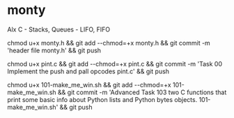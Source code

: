 # monty
Alx C - Stacks, Queues - LIFO, FIFO

chmod u+x monty.h && git add --chmod=+x monty.h && git commit -m 'header file monty.h' && git push

chmod u+x pint.c && git add --chmod=+x pint.c && git commit -m 'Task 00 Implement the push and pall opcodes pint.c' && git push

chmod u+x  101-make_me_win.sh && git add --chmod=+x  101-make_me_win.sh && git commit -m 'Advanced Task 103 two C functions that print some basic info about Python lists and Python bytes objects.  101-make_me_win.sh' && git push